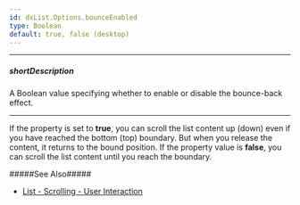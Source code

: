 ```yaml
---
id: dxList.Options.bounceEnabled
type: Boolean
default: true, false (desktop)
---
```

---
##### shortDescription
A Boolean value specifying whether to enable or disable the bounce-back effect.

---
If the property is set to **true**, you can scroll the list content up (down) even if you have reached the bottom (top) boundary. But when you release the content, it returns to the bound position. If the property value is **false**, you can scroll the list content until you reach the boundary.

#####See Also#####
- [List - Scrolling - User Interaction](/concepts/05%20Widgets/List/20%20Scrolling/01%20User%20Interaction.md '/Documentation/Guide/UI_Components/List/Scrolling/#User_Interaction')
